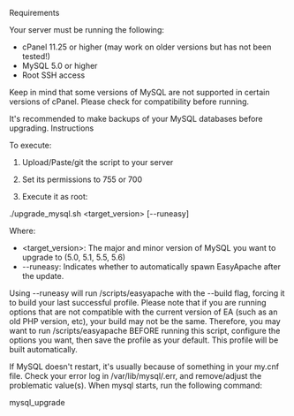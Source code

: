 Requirements

Your server must be running the following:

* cPanel 11.25 or higher (may work on older versions but has not been tested!)
* MySQL 5.0 or higher
* Root SSH access

Keep in mind that some versions of MySQL are not supported in certain versions of cPanel. Please check for compatibility before running.

It's recommended to make backups of your MySQL databases before upgrading.
Instructions

To execute:

1) Upload/Paste/git the script to your server

2) Set its permissions to 755 or 700

3) Execute it as root:

./upgrade_mysql.sh <target_version> [--runeasy]

Where:

- <target_version>: The major and minor version of MySQL you want to upgrade to (5.0, 5.1, 5.5, 5.6)
- --runeasy: Indicates whether to automatically spawn EasyApache after the update.  

Using --runeasy will run /scripts/easyapache with the --build flag, forcing it to build your last successful profile. Please note that if you are running options that are not compatible with the current version of EA (such as an old PHP version, etc), your build may not be the same. Therefore, you may want to run /scripts/easyapache BEFORE running this script, configure the options you want, then save the profile as your default. This profile will be built automatically.

If MySQL doesn't restart, it's usually because of something in your my.cnf file. Check your error log in /var/lib/mysql/.err, and remove/adjust the problematic value(s). When mysql starts, run the following command:

mysql_upgrade
